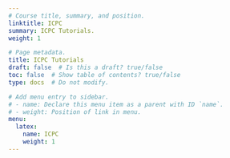 ```yaml
---
# Course title, summary, and position.
linktitle: ICPC
summary: ICPC Tutorials.
weight: 1

# Page metadata.
title: ICPC Tutorials
draft: false  # Is this a draft? true/false
toc: false  # Show table of contents? true/false
type: docs  # Do not modify.

# Add menu entry to sidebar.
# - name: Declare this menu item as a parent with ID `name`.
# - weight: Position of link in menu.
menu:
  latex:
    name: ICPC
    weight: 1
---
```

